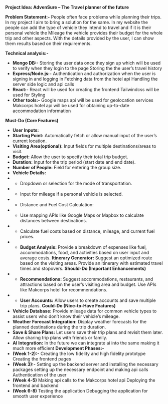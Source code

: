 **Project Idea: AdvenSure – The Travel planner of the future**

**Problem Statement:-**
People often face problems while planning their trips. In my project I aim to bring a solution for the same. In my website the people can add the type of vehicle they intend to travel and if it is their personal vehicle the Mileage the vehicle provides their budget for the whole trip and other aspects. With the details provided by the user, I can show them results based on their requirements.

**Technical analysis:-**
- **Mongo DB:-**
Storing the user data once they sign up which will be used to verify when they login to the page
Storing the the user’s travel history
- **Express/Node.js:-**
Authentication and authorization when the user is signing in and logging in
Fetching data from the hotel api
Handling the server side logic and api calls
- **React:-**
React will be used for creating the frontend
Tailwindcss will be used for Styling
- **Other tools:-**
Google maps api will be used for geolocation services
Makcorps hotel api will be used for obtaining up-to-date accommodation information

**Must-Do (Core Features)**
- **User Inputs:**
- **Starting Point:** Automatically fetch or allow manual input of the user’s current location.
- **Visiting Area(optional):** Input fields for multiple destinations/areas to visit.
- **Budget:** Allow the user to specify their total trip budget.
- **Duration:** Input for the trip period (start date and end date).
- **Number of People:** Field for entering the group size.
- **Vehicle Details:** 
- - Dropdown or selection for the mode of transportation.
- - Input for mileage if a personal vehicle is selected.
- - Distance and Fuel Cost Calculation:
- - Use mapping APIs like Google Maps or Mapbox to calculate distances between destinations.
- - Calculate fuel costs based on distance, mileage, and current fuel prices.
- - **Budget Analysis:**
Provide a breakdown of expenses like fuel, accommodations, food, and activities based on user input and average costs.
**Itinerary Generator:**
Suggest an optimized route based on the visiting areas.
Provide an itinerary with estimated travel times and stopovers.
**Should-Do (Important Enhancements)**
- - **Recommendations:**
Suggest accommodations, restaurants, and attractions based on the user’s visiting area and budget.
Use APIs like Makcorps hotel for recommendations.
- - **User Accounts:**
Allow users to create accounts and save multiple trip plans.
**Could-Do (Nice-to-Have Features)**
- **Vehicle Database:**
Provide mileage data for common vehicle types to assist users who don’t know their vehicle’s mileage.
- **Weather Forecast Integration:**
Display weather forecasts for the planned destinations during the trip duration.
- **Save & Share Plans:**
Let users save their trip plans and revisit them later.
Allow sharing trip plans with friends or family.
- **AI Integration:**
In the future we can integrate ai into the same making it much more efficient
**Development Phases:-**
- **(Week 1-2):-**
Creating the low fidelity and high fidelity prototype
Creating the frontend pages
- **(Week 3):-**
Setting up the backend server and installing the necessary packages
setting up the necessary endpoint and making api calls
Authentication of the user
- **(Week 4-5)**
Making api calls to the Makcorps hotel api
Deploying the frontend and backend
- **(Week 6-8)**
Testing the application
Debugging the application for smooth user experience
